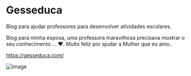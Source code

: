# Gesseduca
Blog para ajudar professores para desenvolver atividades escolares.

Blog para minha esposa, uma professora maravilhosa precisava mostrar o seu conhecimento ... ❤️.
Muito feliz por ajudar a Mulher que eu amo..

https://gesseduca.com/


![image](https://user-images.githubusercontent.com/92860308/231779476-15eda96d-09c6-4d83-9417-1bc29dbe8c0e.png)
